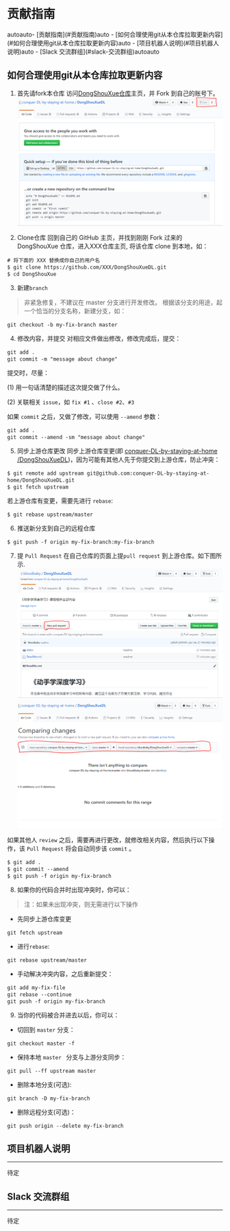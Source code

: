 # 贡献指南
<!-- TOC -->autoauto- [贡献指南](#贡献指南)auto    - [如何合理使用git从本仓库拉取更新内容](#如何合理使用git从本仓库拉取更新内容)auto    - [项目机器人说明](#项目机器人说明)auto    - [Slack 交流群组](#slack-交流群组)autoauto<!-- /TOC -->

## 如何合理使用git从本仓库拉取更新内容
1. 首先请fork本仓库 
访问[DongShouXue仓库](https://github.com/conquer-DL-by-staying-at-home/DongShouXueDL)主页，并 Fork 到自己的账号下。
![fork](./static/fork.jpg)

2. Clone仓库
回到自己的 GitHub 主页，并找到刚刚 Fork 过来的 DongShouXue 仓库，进入XXX仓库主页, 将该仓库 clone 到本地，如：
``` git
# 将下面的 XXX 替换成你自己的用户名
$ git clone https://github.com/XXX/DongShouXueDL.git
$ cd DongShouXue
```

3. 新建`branch`
> 非紧急修复，不建议在 master 分支进行开发修改。
根据该分支的用途，起一个恰当的分支名称，新建分支，如：
``` git
git checkout -b my-fix-branch master
```

4. 修改内容，并提交
对相应文件做出修改，修改完成后，提交：
``` git
git add .
git commit -m "message about change"
```
提交时，尽量：

(1) 用一句话清楚的描述这次提交做了什么。

(2) 关联相关 `issue`，如 `fix #1` 、`close #2`、`#3`

如果 `commit` 之后，又做了修改，可以使用 `--amend` 参数：
``` git
git add .
git commit --amend -sm "message about change"
```

5. 同步上游仓库更改
同步上游仓库变更(即 [conquer-DL-by-staying-at-home
/DongShouXueDL](https://github.com/conquer-DL-by-staying-at-home/DongShouXueDL))，因为可能有其他人先于你提交到上游仓库，防止冲突：
``` git
$ git remote add upstream git@github.com:conquer-DL-by-staying-at-home/DongShouXueDL.git
$ git fetch upstream
```
若上游仓库有变更，需要先进行 `rebase`:
``` git
$ git rebase upstream/master
```
6. 推送新分支到自己的远程仓库
``` git
$ git push -f origin my-fix-branch:my-fix-branch
```

7. 提 `Pull Request`
在自己仓库的页面上提`pull request` 到上游仓库。如下图所示.
![pull_request](./static/pull_request.jpg)
![new_pull](./static/new_pull.jpg)

如果其他人 `review` 之后，需要再进行更改，就修改相关内容，然后执行以下操作，该 `Pull Request` 将会自动同步该 `commit` 。

``` git
$ git add .
$ git commit --amend
$ git push -f origin my-fix-branch
```
8. 如果你的代码合并时出现冲突时，你可以：
> 注：如果未出现冲突，则无需进行以下操作

- 先同步上游仓库变更
``` git
git fetch upstream
```
- 进行`rebase`:
``` git
git rebase upstream/master
```
- 手动解决冲突内容，之后重新提交：
``` git
git add my-fix-file
git rebase --continue
git push -f origin my-fix-branch
```

9. 当你的代码被合并进去以后，你可以：
- 切回到 `master` 分支：
``` git
git checkout master -f
```
- 保持本地 `master ` 分支与上游分支同步：
``` git
git pull --ff upstream master
```
- 删除本地分支(可选):
``` git
git branch -D my-fix-branch
```
- 删除远程分支(可选)：
``` git
git push origin --delete my-fix-branch
```
## 项目机器人说明
---
待定

## Slack 交流群组
---
待定